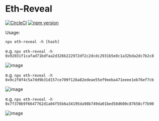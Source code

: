 # Eth-Reveal

[![CircleCI](https://circleci.com/gh/justinjmoses/eth-reveal.svg?style=svg)](https://circleci.com/gh/justinjmoses/eth-reveal)
[![npm version](https://badge.fury.io/js/eth-reveal.svg)](https://badge.fury.io/js/eth-reveal)

Usage:

`npx eth-reveal -h [hash]`

e.g. `npx eth-reveal -h 0x92031f1cafad71bdfaa2d326b222972df2c2dcdc2931b5e8c1a32bda2dc7b2c8`

![image](https://user-images.githubusercontent.com/799038/57974629-80ce6080-7989-11e9-8a8d-8ff107d86cec.png)

e.g. `npx eth-reveal -h 0x9c2f8f4c5a7dd9b31d157ce709f126a82edeae55ef9eeba471eeee1eb76ef7cb`

![image](https://user-images.githubusercontent.com/799038/57974797-d1df5400-798b-11e9-9d8f-d394b74c2b2b.png)

e.g. `npx eth-reveal -h 0x7f370b9f6647762d1a04f55b6a34195da98b749da01bed58d600c87658cf7b90`

![image](https://user-images.githubusercontent.com/799038/57975051-91360980-7990-11e9-9c25-d3c7b7fa200e.png)

